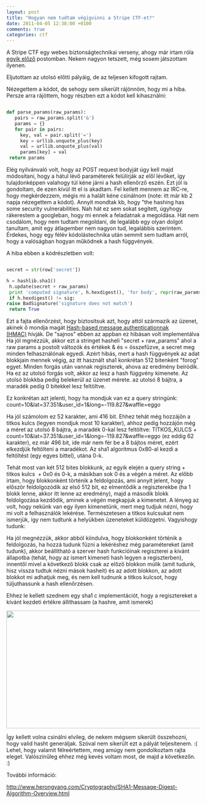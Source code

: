 ```yaml
---
layout: post
title: "Hogyan nem tudtam végigvinni a Stripe CTF-et?"
date: 2011-04-05 12:38:00 +0100
comments: true
categories: ctf
---
```


A Stripe CTF egy webes biztonságtechnikai verseny, ahogy már írtam róla<a title="Stripe CTF – első benyomások" href="http://luoska.wordpress.com/2012/08/23/stripe-ctf-elso-benyomasok/"> egyik előző</a> postomban. Nekem nagyon tetszett, még sosem játszottam ilyenen.

Eljutottam az utolsó előtti pályáig, de az teljesen kifogott rajtam.

Nézegettem a kódot, de sehogy sem sikerült rájönnöm, hogy mi a hiba. Persze arra rájöttem, hogy részben ezt a kódot kell kihasználni:

``` python

def parse_params(raw_params):
   pairs = raw_params.split('&')
   params = {}
   for pair in pairs:
     key, val = pair.split('=')
     key = urllib.unquote_plus(key)
     val = urllib.unquote_plus(val)
     params[key] = val
 return params

```

Elég nyilvánvaló volt, hogy az POST request bodyját úgy kell majd módosítani, hogy a hátul lévő paraméterek felülírják az elől lévőket, így tulajdonképpen valahogy túl kéne járni a hash ellenőrző eszén. Ezt jól is gondoltam, de ezen kívül itt el is akadtam. Fel kellett mennem az IRC-re, hogy megkérdezzem, mégis mi a halált kéne csinálnom (note: itt már kb 2 napja nézegettem a kódot). Annyit mondtak kb, hogy "the hashing has some security vulnerabilities. Nah hát ez sem sokat segített, úgyhogy rákerestem a googleban, hogy mi ennek a feladatnak a megoldása.
Hát nem csodálom, hogy nem tudtam megoldani, de legalább egy olyan dolgot tanultam, amit egy átlagember nem nagyon tud, legalábbis szerintem. Érdekes, hogy egy félév kódolástechnika után semmit sem tudtam arról, hogy a valóságban hogyan működnek a hash függvények.

A hiba ebben a kódrészletben volt:

``` python

secret = str(row['secret'])

h = hashlib.sha1()
 h.update(secret + raw_params)
 print 'computed signature', h.hexdigest(), 'for body', repr(raw_params)
 if h.hexdigest() != sig:
raise BadSignature('signature does not match')
 return True

```

Ezt a fajta ellenőrzést, hogy biztosítsuk azt, hogy attól származik az üzenet, akinek ő mondja magát <a href="http://en.wikipedia.org/wiki/Hash-based_message_authentication_code" target="_blank">Hash-based message authenticationnak (HMAC)</a> hívják. De "sajnos" ebben az appban ez hibásan volt implementálva Ha jól mgnézzük, akkor ezt a stringet hasheli "secret + raw_params" ahol a raw params a postolt változók és értékek &amp; és = összefűzve, a secret meg minden felhasználónak egyedi. Azért hibás, mert a hash függvények az adat blokkjain mennek végig, az itt használt sha1 konkrétan 512 bitenként "forog" egyet. Minden forgás után vannak regiszterek, ahova az eredmény beíródik. Ha ez az utolsó forgás volt, akkor az lesz a hash függvény kimenete. Az utolsó blokkba pedig belekerül az üzenet mérete. az utolsó 8 bájtra, a maradék pedig 0 bitekkel lesz feltöltve.

Ez konkrétan azt jelenti, hogy ha mondjuk van ez a query stringünk:
count=10&amp;lat=37.351&amp;user_id=1&amp;long=-119.827&amp;waffle=eggo

Ha jól számolom ez 52 karakter, ami 416 bit. Ehhez tehát még hozzájön a titkos kulcs (legyen mondjuk most 10 karakter), ahhoz pedig hozzájön még a méret az utolsó 8 bájtra, a maradék 0-kal lesz feltöltve:
TITKOS_KULCS + count=10&amp;lat=37.351&amp;user_id=1&amp;long=-119.827&amp;waffle=eggo (ez eddig 62 karakter), ez már 496 bit, ide már nem fér be a 8 bájtos méret, ezért elkezdjük feltölteni a maradékot. Az sha1 algoritmus 0x80-al kezdi a feltöltést (egy egyes bittel), utána 0-k.

Tehát most van két 512 bites blokkunk, az egyik elején a query string + titkos kulcs  + 0x0 és 0-k, a másikban sok 0 és a végén a méret.
Az előbb írtam, hogy blokkonként történik a feldolgozás, ami annyit jelent, hogy először feldolgozódik az első 512 bit, ez elmentődik a regiszterekbe (ha 1 blokk lenne, akkor itt lenne az eredmény), majd a második blokk feldolgozása kezdődik, aminek a végén megkapjuk a kimenetet.
A lényeg az volt, hogy nekünk van egy ilyen kimenetünk, mert meg tudjuk nézni, hogy mi volt a felhasználók lekérése. Természetesen a titkos kulcsukat nem ismerjük, így nem tudtunk a helyükben üzeneteket küldözgetni. Vagyishogy tudunk:

Ha jól megnézzük, akkor abból kiindulva, hogy blokkonként történik a feldolgozás, ha hozzá tudunk fűzni a lekéréshez még paramétereket (amit tudunk), akkor beállítható a szerver hash funkcióinak regiszterei a kívánt állapotba (tehát, hogy az ismert kimeneti hash legyen a regiszterben), innentől mivel a következő blokk csak az előző blokkon múlik (amit tudunk, hisz vissza tudtuk nézni mások hasheit) és az adott blokkon, az adott blokkot mi adhatjuk meg, és nem kell tudnunk a titkos kulcsot, hogy túljuthassunk a hash ellenőrzésen.

Ehhez le kellett szednem egy sha1 c implementációt, hogy a regisztereket a kívánt kezdeti értékre állíthassam (a hashre, amit ismerek)

<a href="http://luoska.files.wordpress.com/2012/09/c_sha1.png"><img class="aligncenter size-full wp-image-294" title="c_sha1" src="http://luoska.files.wordpress.com/2012/09/c_sha1.png" alt="" width="640" height="307" /></a>

Így kellett volna csinálni elvileg, de nekem mégsem sikerült összehozni, hogy valid hasht generáljak.
Szóval nem sikerült ezt a pályát teljesítenem. :(
Lehet, hogy valamit félreértettem, meg amúgy nem gondolkoztam rajta eleget. Valószínűleg ehhez még kevés voltam most, de majd a következőn. :)

További információ:

<a href="http://www.herongyang.com/Cryptography/SHA1-Message-Digest-Algorithm-Overview.html">http://www.herongyang.com/Cryptography/SHA1-Message-Digest-Algorithm-Overview.html</a>